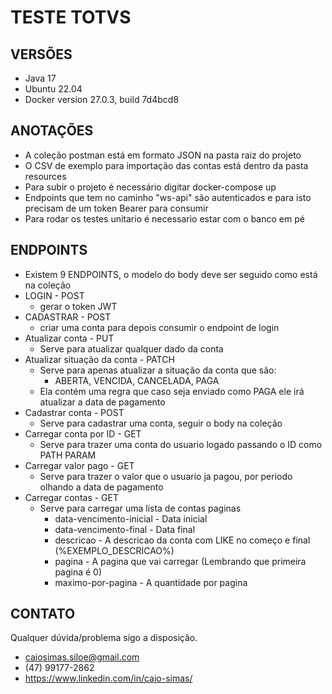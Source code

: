 # TESTE TOTVS

## VERSÕES
 - Java 17
 - Ubuntu 22.04
 - Docker version 27.0.3, build 7d4bcd8

## ANOTAÇÕES
 - A coleção postman está em formato JSON na pasta raiz do projeto
 - O CSV de exemplo para importação das contas está dentro da pasta resources
 - Para subir o projeto é necessário digitar docker-compose up
 - Endpoints que tem no caminho "ws-api" são autenticados e para isto precisam de um token Bearer para consumir
 - Para rodar os testes unitario é necessario estar com o banco em pé

## ENDPOINTS
 - Existem 9 ENDPOINTS, o modelo do body deve ser seguido como está na coleção
 - LOGIN - POST
   - gerar o token JWT
 - CADASTRAR - POST
   - criar uma conta para depois consumir o endpoint de login
 - Atualizar conta - PUT
   - Serve para atualizar qualquer dado da conta
 - Atualizar situação da conta - PATCH
   - Serve para apenas atualizar a situação da conta que são:
     - ABERTA,
       VENCIDA,
       CANCELADA,
       PAGA
   - Ela contém uma regra que caso seja enviado como PAGA ele irá atualizar a data de pagamento
 - Cadastrar conta - POST
   - Serve para cadastrar uma conta, seguir o body na coleção
 - Carregar conta por ID - GET
   - Serve para trazer uma conta do usuario logado passando o ID como PATH PARAM
 - Carregar valor pago - GET
   - Serve para trazer o valor que o usuario ja pagou, por periodo olhando a data de pagamento
 - Carregar contas - GET
   - Serve para carregar uma lista de contas paginas
     - data-vencimento-inicial - Data inicial
     - data-vencimento-final - Data final
     - descricao - A descricao da conta com LIKE no começo e final (%EXEMPLO_DESCRICAO%)
     - pagina - A pagina que vai carregar (Lembrando que primeira pagina é 0)
     - maximo-por-pagina - A quantidade por pagina

## CONTATO
 Qualquer dúvida/problema sigo a disposição.
 - caiosimas.siloe@gmail.com
 - (47) 99177-2862
 - https://www.linkedin.com/in/caio-simas/
 